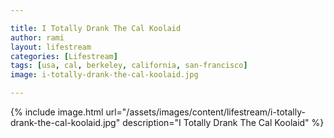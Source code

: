 ```yaml
---

title: I Totally Drank The Cal Koolaid
author: rami
layout: lifestream 
categories: [Lifestream]
tags: [usa, cal, berkeley, california, san-francisco]
image: i-totally-drank-the-cal-koolaid.jpg

---
```


{% include image.html url="/assets/images/content/lifestream/i-totally-drank-the-cal-koolaid.jpg" description="I Totally Drank The Cal Koolaid" %}
